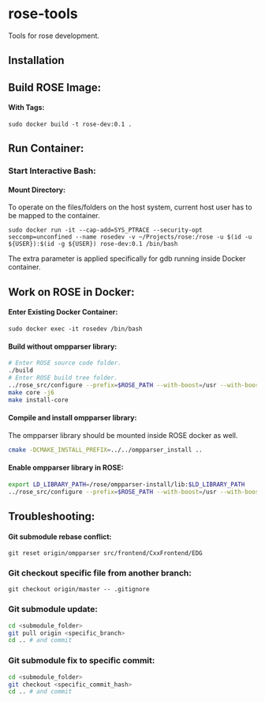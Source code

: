 # rose-tools

Tools for rose development.


## Installation


## Build ROSE Image:

#### With Tags:

`sudo docker build -t rose-dev:0.1 .`


## Run Container:

### Start Interactive Bash:

#### Mount Directory:

To operate on the files/folders on the host system, current host user has to be mapped to the container.

`sudo docker run -it --cap-add=SYS_PTRACE --security-opt seccomp=unconfined --name rosedev -v ~/Projects/rose:/rose -u $(id -u ${USER}):$(id -g ${USER}) rose-dev:0.1 /bin/bash`

The extra parameter is applied specifically for gdb running inside Docker container.

## Work on ROSE in Docker:

#### Enter Existing Docker Container:

`sudo docker exec -it rosedev /bin/bash`

#### Build without ompparser library:

```bash
# Enter ROSE source code folder.
./build
# Enter ROSE build tree folder.
../rose_src/configure --prefix=$ROSE_PATH --with-boost=/usr --with-boost-libdir=/usr/lib/x86_64-linux-gnu/ --enable-languages=c,c++,fortran --enable-projects-directory --disable-tests-directory --disable-tutorial-directory --enable-edg_version=5.0 --with-gomp_omp_runtime_library=/usr/lib/gcc/x86_64-linux-gnu/5
make core -j6
make install-core
```

#### Compile and install ompparser library:

The ompparser library should be mounted inside ROSE docker as well.

```bash
cmake -DCMAKE_INSTALL_PREFIX=../../ompparser_install ..
```

#### Enable ompparser library in ROSE:

```bash
export LD_LIBRARY_PATH=/rose/ompparser-install/lib:$LD_LIBRARY_PATH
../rose_src/configure --prefix=$ROSE_PATH --with-boost=/usr --with-boost-libdir=/usr/lib/x86_64-linux-gnu/ --enable-languages=c,c++,fortran --disable-tests-directory --disable-tutorial-directory --disable-projects-directory --enable-edg_version=5.0 --with-gomp_omp_runtime_library=/usr/lib/gcc/x86_64-linux-gnu/5 --with-ompparser=/rose/ompparser_install
```

## Troubleshooting:

#### Git submodule rebase conflict:

`git reset origin/ompparser src/frontend/CxxFrontend/EDG`

### Git checkout specific file from another branch:

`git checkout origin/master -- .gitignore`

### Git submodule update:

```bash
cd <submodule_folder>
git pull origin <specific_branch>
cd .. # and commit
```

### Git submodule fix to specific commit:

```bash
cd <submodule_folder>
git checkout <specific_commit_hash>
cd .. # and commit
```
